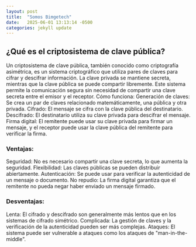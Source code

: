 ```yaml
---
layout: post
title:  "Somos Bimgetech"
date:   2025-06-01 13:13:14 -0500
categories: jekyll update
---
```

## ¿Qué es el criptosistema de clave pública?

Un criptosistema de clave pública, también conocido como criptografía asimétrica, es un sistema criptográfico que utiliza pares de claves para cifrar y descifrar información. La clave privada se mantiene secreta, mientras que la clave pública se puede compartir libremente. Este sistema permite la comunicación segura sin necesidad de compartir una clave secreta entre el emisor y el receptor. 
Cómo funciona:
Generación de claves: Se crea un par de claves relacionado matemáticamente, una pública y otra privada. 
Cifrado: El mensaje se cifra con la clave pública del destinatario. 
Descifrado: El destinatario utiliza su clave privada para descifrar el mensaje. 
Firma digital: El remitente puede usar su clave privada para firmar un mensaje, y el receptor puede usar la clave pública del remitente para verificar la firma. 
### Ventajas:
Seguridad: No es necesario compartir una clave secreta, lo que aumenta la seguridad. 
Flexibilidad: Las claves públicas se pueden distribuir abiertamente. 
Autenticación: Se puede usar para verificar la autenticidad de un mensaje o documento. 
No repudio: La firma digital garantiza que el remitente no pueda negar haber enviado un mensaje firmado. 
### Desventajas:
Lenta:
El cifrado y descifrado son generalmente más lentos que en los sistemas de cifrado simétrico. 
Complicada:
La gestión de claves y la verificación de la autenticidad pueden ser más complejas. 
Ataques:
El sistema puede ser vulnerable a ataques como los ataques de "man-in-the-middle". 
